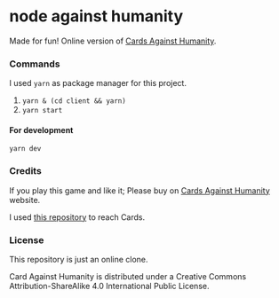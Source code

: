 # node against humanity

Made for fun! Online version of [Cards Against Humanity](https://cardsagainsthumanity.com/).

### Commands

I used `yarn` as package manager for this project.

1. `yarn & (cd client && yarn)`
2. `yarn start`

#### For development

`yarn dev`

### Credits

If you play this game and like it; Please buy on [Cards Against Humanity](https://cardsagainsthumanity.com/) website.

I used [this repository](https://github.com/crhallberg/json-against-humanity) to reach Cards.

### License

This repository is just an online clone.

Card Against Humanity is distributed under a Creative Commons Attribution-ShareAlike 4.0 International Public License.
